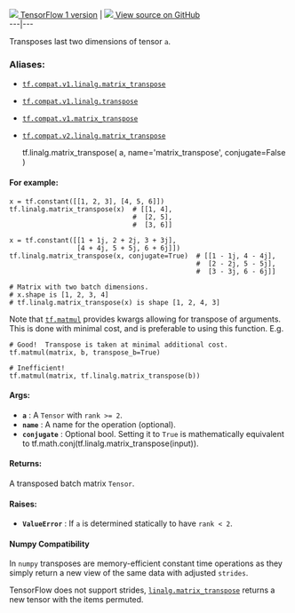 [ ![](https://tensorflow.google.cn/images/tf_logo_32px.png) TensorFlow 1
version](/versions/r1.15/api_docs/python/tf/linalg/matrix_transpose) |  [
![](https://tensorflow.google.cn/images/GitHub-Mark-32px.png) View source on
GitHub
](https://github.com/tensorflow/tensorflow/blob/r2.0/tensorflow/python/ops/array_ops.py#L1875-L1952)  
---|---  
  
Transposes last two dimensions of tensor `a`.

### Aliases:

  * [`tf.compat.v1.linalg.matrix_transpose`](/api_docs/python/tf/linalg/matrix_transpose)
  * [`tf.compat.v1.linalg.transpose`](/api_docs/python/tf/linalg/matrix_transpose)
  * [`tf.compat.v1.matrix_transpose`](/api_docs/python/tf/linalg/matrix_transpose)
  * [`tf.compat.v2.linalg.matrix_transpose`](/api_docs/python/tf/linalg/matrix_transpose)

    
    
    tf.linalg.matrix_transpose(
        a,
        name='matrix_transpose',
        conjugate=False
    )
    

#### For example:

    
    
    x = tf.constant([[1, 2, 3], [4, 5, 6]])
    tf.linalg.matrix_transpose(x)  # [[1, 4],
                                   #  [2, 5],
                                   #  [3, 6]]
    
    x = tf.constant([[1 + 1j, 2 + 2j, 3 + 3j],
                     [4 + 4j, 5 + 5j, 6 + 6j]])
    tf.linalg.matrix_transpose(x, conjugate=True)  # [[1 - 1j, 4 - 4j],
                                                   #  [2 - 2j, 5 - 5j],
                                                   #  [3 - 3j, 6 - 6j]]
    
    # Matrix with two batch dimensions.
    # x.shape is [1, 2, 3, 4]
    # tf.linalg.matrix_transpose(x) is shape [1, 2, 4, 3]
    

Note that
[`tf.matmul`](https://tensorflow.google.cn/api_docs/python/tf/linalg/matmul)
provides kwargs allowing for transpose of arguments. This is done with minimal
cost, and is preferable to using this function. E.g.

    
    
    # Good!  Transpose is taken at minimal additional cost.
    tf.matmul(matrix, b, transpose_b=True)
    
    # Inefficient!
    tf.matmul(matrix, tf.linalg.matrix_transpose(b))
    

#### Args:

  * **`a`** : A `Tensor` with `rank >= 2`.
  * **`name`** : A name for the operation (optional).
  * **`conjugate`** : Optional bool. Setting it to `True` is mathematically equivalent to tf.math.conj(tf.linalg.matrix_transpose(input)).

#### Returns:

A transposed batch matrix `Tensor`.

#### Raises:

  * **`ValueError`** : If `a` is determined statically to have `rank < 2`.

#### Numpy Compatibility

In `numpy` transposes are memory-efficient constant time operations as they
simply return a new view of the same data with adjusted `strides`.

TensorFlow does not support strides,
[`linalg.matrix_transpose`](https://tensorflow.google.cn/api_docs/python/tf/linalg/matrix_transpose)
returns a new tensor with the items permuted.

